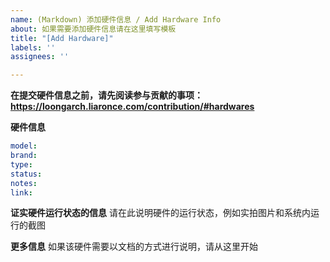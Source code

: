 ```yaml
---
name: (Markdown) 添加硬件信息 / Add Hardware Info
about: 如果需要添加硬件信息请在这里填写模板
title: "[Add Hardware]"
labels: ''
assignees: ''

---
```


**在提交硬件信息之前，请先阅读参与贡献的事项：https://loongarch.liaronce.com/contribution/#hardwares**

**硬件信息**
```yaml
model: 
brand: 
type: 
status: 
notes: 
link: 
```

**证实硬件运行状态的信息**
请在此说明硬件的运行状态，例如实拍图片和系统内运行的截图

**更多信息**
如果该硬件需要以文档的方式进行说明，请从这里开始

